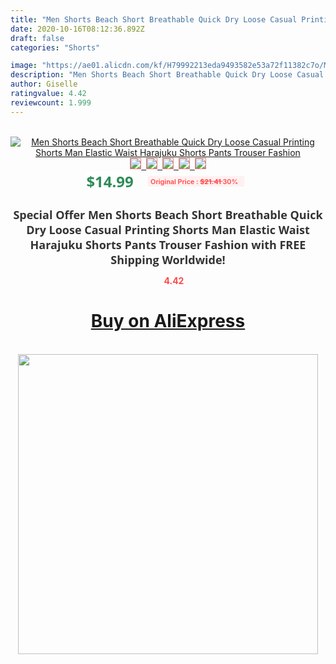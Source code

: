 ```yaml
---
title: "Men Shorts Beach Short Breathable Quick Dry Loose Casual Printing Shorts Man Elastic Waist Harajuku Shorts Pants Trouser Fashion"
date: 2020-10-16T08:12:36.892Z
draft: false
categories: "Shorts"

image: "https://ae01.alicdn.com/kf/H79992213eda9493582e53a72f11382c7o/Men-Shorts-Beach-Short-Breathable-Quick-Dry-Loose-Casual-Printing-Shorts-Man-Elastic-Waist-Harajuku-Shorts.jpg"
description: "Men Shorts Beach Short Breathable Quick Dry Loose Casual Printing Shorts Man Elastic Waist Harajuku Shorts Pants Trouser Fashion"
author: Giselle
ratingvalue: 4.42
reviewcount: 1.999
---
```

<br>
<div style="text-align: center;">
<a href="https://s.click.aliexpress.com/e/_ABowtn" target="_blank" rel="nofollow noopener noreferrer"><img alt="Men Shorts Beach Short Breathable Quick Dry Loose Casual Printing Shorts Man Elastic Waist Harajuku Shorts Pants Trouser Fashion" class="magnifier-image" src="https://ae01.alicdn.com/kf/H79992213eda9493582e53a72f11382c7o/Men-Shorts-Beach-Short-Breathable-Quick-Dry-Loose-Casual-Printing-Shorts-Man-Elastic-Waist-Harajuku-Shorts.jpg_640x640.jpg">
<br>
<img style="border:1px solid salmon" src="https://ae01.alicdn.com/kf/H79992213eda9493582e53a72f11382c7o/Men-Shorts-Beach-Short-Breathable-Quick-Dry-Loose-Casual-Printing-Shorts-Man-Elastic-Waist-Harajuku-Shorts.jpg_120x120.jpg">&nbsp;&nbsp;<img style="border:1px solid salmon" src="https://ae01.alicdn.com/kf/Hcaefb6b7e1d643798f1cedaab7edffd8o/Men-Shorts-Beach-Short-Breathable-Quick-Dry-Loose-Casual-Printing-Shorts-Man-Elastic-Waist-Harajuku-Shorts.jpg_120x120.jpg">&nbsp;&nbsp;<img style="border:1px solid salmon" src="https://ae01.alicdn.com/kf/H9507eaf5dfa540388a24dfdb1cb103a6X/Men-Shorts-Beach-Short-Breathable-Quick-Dry-Loose-Casual-Printing-Shorts-Man-Elastic-Waist-Harajuku-Shorts.jpg_120x120.jpg">&nbsp;&nbsp;<img style="border:1px solid salmon" src="https://ae01.alicdn.com/kf/Hd8e2b8449b2c415fa20b738fc3ff495dE/Men-Shorts-Beach-Short-Breathable-Quick-Dry-Loose-Casual-Printing-Shorts-Man-Elastic-Waist-Harajuku-Shorts.jpg_120x120.jpg">&nbsp;&nbsp;<img style="border:1px solid salmon" src="https://ae01.alicdn.com/kf/H442ba2ce7f8f4c07ad25edcf72f59d46r/Men-Shorts-Beach-Short-Breathable-Quick-Dry-Loose-Casual-Printing-Shorts-Man-Elastic-Waist-Harajuku-Shorts.jpg_120x120.jpg"></a></div><br0>
<div style="text-align: center;"><span style="background-color: white; border: 0px; box-sizing: border-box; color: seagreen; display: inline-block; font-family: &quot;open sans&quot; , &quot;arial&quot; , &quot;helvetica&quot; , sans-serif , &quot;heiti&quot;; font-size: 24px; font-stretch: inherit; font-weight: 700; line-height: inherit; margin: 0px 10px 0px 0px; padding: 0px; vertical-align: middle;">$14.99 </span>
<span style="background: rgb(255 , 241 , 241); border-radius: 3px; border: 0px; box-sizing: border-box; color: #ff4747; display: inline-block; font-family: inherit; font-size: 12px; font-stretch: inherit; font-style: inherit; font-variant: inherit; font-weight: 600; line-height: inherit; margin: 0px; padding: 2px 5px; transform: scale(0.9); vertical-align: middle;">Original Price : <b style="text-decoration: line-through;">$21.41 </b> 30%&nbsp;&nbsp;</span></div>
<h1 style="color: #333333; display: inline-block; font-family: &quot;open sans&quot; , &quot;arial&quot; , &quot;helvetica&quot; , sans-serif , &quot;heiti&quot;; font-size: 18px; font-stretch: inherit; font-weight: 700; text-align: center;">Special Offer Men Shorts Beach Short Breathable Quick Dry Loose Casual Printing Shorts Man Elastic Waist Harajuku Shorts Pants Trouser Fashion with FREE Shipping Worldwide!</h1>
<div style="color: #ff4747; text-align: center;">
<img src="https://4.bp.blogspot.com/-M0ZcTcb-5uY/XleCXlxnR4I/AAAAAAAAAEc/OrjgMkXV1oMQFaCRZj5HQwOCBcu3w1FegCPcBGAYYCw/s1600/star.png" style="height: 15px;">&nbsp;<b>4.42</b></div>
<div class="button_cont" align="center"><a class="buynow_a" href="https://s.click.aliexpress.com/e/_ABowtn" target="_blank" rel="nofollow noopener noreferrer"><H1>Buy on AliExpress</H1></a></div><br>
<div class="separator" style="clear: both; text-align: center;">
<img src="https://lh3.googleusercontent.com/-pTy5HemUv9M/XlePHvY0dAI/AAAAAAAAAE4/0nX5iRUoIWY8eMW9Dpxeirr157OZliDIgCLcBGAsYHQ/s1600/badge.gif" width="480">
</div>

